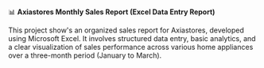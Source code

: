 📊 **Axiastores Monthly Sales Report (Excel Data Entry Report)**

This project show's an organized sales report for Axiastores, developed using Microsoft Excel. It involves structured data entry, basic analytics, and a clear visualization of sales performance across various home appliances over a three-month period (January to March).

